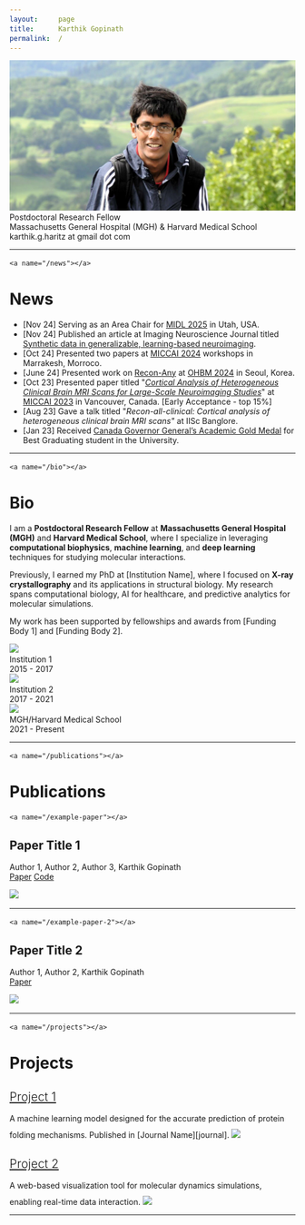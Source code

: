 ```yaml
---
layout:     page
title:      Karthik Gopinath
permalink:  /
---
```

<div class="row">
    <div class="col-sm-6 col-xs-12">
        <img src="/img/cover.jpg">
    </div>
    <div class="col-sm-6 col-xs-12" style="margin-bottom: 0;">
        Postdoctoral Research Fellow<br>
        Massachusetts General Hospital (MGH) & Harvard Medical School<br>
        karthik.g.haritz at gmail dot com
    </div>
</div>
<hr>

`<a name="/news"></a>`

# News

- [Nov 24] Serving as an Area Chair for [MIDL 2025](https://2025.midl.io/organization) in Utah, USA.
- [Nov 24] Published an article at Imaging Neuroscience Journal titled [Synthetic data in generalizable, learning-based neuroimaging](https://direct.mit.edu/imag/article/doi/10.1162/imag_a_00337/124867).
- [Oct 24] Presented two papers at [MICCAI 2024](https://conferences.miccai.org/2024/en/) workshops in Marrakesh, Morroco.
- [June 24] Presented work on [Recon-Any](https://surfer.nmr.mgh.harvard.edu/fswiki/ReconAny) at [OHBM 2024](https://ww6.aievolution.com/hbm2401/Abstracts/viewAbs?abs=3954) in Seoul, Korea.
- [Oct 23] Presented paper titled "*[Cortical Analysis of Heterogeneous Clinical Brain MRI Scans for Large-Scale Neuroimaging Studies](https://link.springer.com/chapter/10.1007/978-3-031-43993-3_4)*" at [MICCAI 2023](https://conferences.miccai.org/2023/en/) in Vancouver, Canada. [Early Acceptance - top 15%]
- [Aug 23] Gave a talk titled "*Recon-all-clinical: Cortical analysis of heterogeneous clinical brain MRI scans"* at IISc Banglore.
- [Jan 23] Received [Canada Governor General’s Academic Gold Medal](https://www.gg.ca/en/honours/recipients/116-112129) for Best Graduating student in the University.

<hr>

`<a name="/bio"></a>`

# Bio

I am a **Postdoctoral Research Fellow** at **Massachusetts General Hospital (MGH)** and **Harvard Medical School**, where I specialize in leveraging **computational biophysics**, **machine learning**, and **deep learning** techniques for studying molecular interactions.

Previously, I earned my PhD at [Institution Name], where I focused on **X-ray crystallography** and its applications in structural biology. My research spans computational biology, AI for healthcare, and predictive analytics for molecular simulations.

My work has been supported by fellowships and awards from [Funding Body 1] and [Funding Body 2].

<div class="row" id="timeline-logos">
    <div class="col-xs-3">
        <div class="logo-wrap">
            <span class="helper"></span>
            <a href="//institution1.edu"><img src="/img/logos/institution1.jpg"></a>
        </div>
        <div class="logo-desc">
            Institution 1<br>
            2015 - 2017
        </div>
    </div>
    <div class="col-xs-3">
        <div class="logo-wrap">
            <span class="helper"></span>
            <a href="//institution2.edu"><img style="width:120px;" src="/img/logos/institution2.jpg"></a>
        </div>
        <div class="logo-desc">
            Institution 2<br>
            2017 - 2021
        </div>
    </div>
    <div class="col-xs-3">
        <div class="logo-wrap">
            <span class="helper"></span>
            <a href="//institution3.edu"><img style="width:120px;" src="/img/logos/institution3.jpg"></a>
        </div>
        <div class="logo-desc">
            MGH/Harvard Medical School<br>
            2021 - Present
        </div>
    </div>
</div>

<hr>

`<a name="/publications"></a>`

# Publications

`<a name="/example-paper"></a>`

<h2 class="pubt">Paper Title 1</h2>
<p class="pubd">
    <span class="authors">Author 1, Author 2, Author 3, Karthik Gopinath</span><br>
    <span class="links">
        <a target="_blank" href="https://doi.org/example">Paper</a>
        <a target="_blank" href="https://github.com/example-repo">Code</a>
    </span>
</p>
<img src="/img/publications/example1.jpg">
<hr>

`<a name="/example-paper-2"></a>`

<h2 class="pubt">Paper Title 2</h2>
<p class="pubd">
    <span class="authors">Author 1, Author 2, Karthik Gopinath</span><br>
    <span class="links">
        <a target="_blank" href="https://doi.org/example2">Paper</a>
    </span>
</p>
<img src="/img/publications/example2.jpg">
<hr>

`<a name="/projects"></a>`

# Projects

<div class="row">
    <div class="col-sm-6">
        <h2 class="talkt" style="font-weight:300;"><a target="_blank" href="http://example-project-1.com">Project 1</a></h2>
        <p class="talkd">
            A machine learning model designed for the accurate prediction of protein folding mechanisms. Published in [Journal Name][journal].
            <a target="_blank" href="http://example-project-1.com"><img style="margin-top:10px;" src="/img/projects/project1.jpg"></a>
        </p>
    </div>
    <div class="col-sm-6">
        <h2 class="talkt" style="font-weight:300;"><a target="_blank" href="http://example-project-2.com">Project 2</a></h2>
        <p class="talkd">
            A web-based visualization tool for molecular dynamics simulations, enabling real-time data interaction.
            <a target="_blank" href="http://example-project-2.com"><img style="margin-top:10px;" src="/img/projects/project2.jpg"></a>
        </p>
    </div>
</div>

<script src="/js/jquery.min.js"></script>

<script type="text/javascript">
    $('ul:gt(0) li:gt(12)').hide();
    $('#read-more-button > a').click(function() {
        $('ul:gt(0) li:gt(12)').show();
        $('#read-more-button').hide();
    });
</script>

---

[1]: //mlp.cc.gatech.edu
[2]: ///www.cc.gatech.edu/~dbatra/
[3]: //www.cc.gatech.edu/~parikh/
[4]: //www.qbi.uq.edu.au/professor-geoffrey-goodhill
[5]: //researchers.uq.edu.au/researcher/2490
[6]: http://cns.qbi.uq.edu.au/
[7]: //developers.google.com/open-source/gsoc/
[8]: /posts/summer-of-code/
[9]: /posts/gsoc-reunion-2014/
[10]: //blog.sdslabs.co/2012/09/hacku
[11]: //blog.sdslabs.co/2014/02/code-fun-do
[12]: //www.facebook.com/SDSLabs/posts/527540147292475
[13]: /posts/deloitte-cctc-3/
[14]: /posts/google-india-community-summit/
[15]: //blog.sdslabs.co/2013/10/syntax-error-2013
[16]: //sdslabs.co/
[17]: //erdos.sdslabs.co/
[18]: //projecteuler.net/
